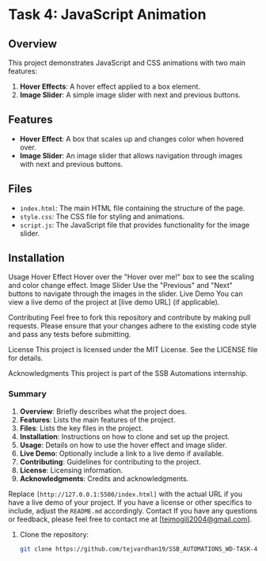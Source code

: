 # Task 4: JavaScript Animation

## Overview

This project demonstrates JavaScript and CSS animations with two main features:
1. **Hover Effects**: A hover effect applied to a box element.
2. **Image Slider**: A simple image slider with next and previous buttons.

## Features

- **Hover Effect**: A box that scales up and changes color when hovered over.
- **Image Slider**: An image slider that allows navigation through images with next and previous buttons.

## Files

- `index.html`: The main HTML file containing the structure of the page.
- `style.css`: The CSS file for styling and animations.
- `script.js`: The JavaScript file that provides functionality for the image slider.

## Installation
Usage
Hover Effect
Hover over the "Hover over me!" box to see the scaling and color change effect.
Image Slider
Use the "Previous" and "Next" buttons to navigate through the images in the slider.
Live Demo
You can view a live demo of the project at [live demo URL] (if applicable).

Contributing
Feel free to fork this repository and contribute by making pull requests. Please ensure that your changes adhere to the existing code style and pass any tests before submitting.

License
This project is licensed under the MIT License. See the LICENSE file for details.

Acknowledgments
This project is part of the SSB Automations internship.

### Summary

1. **Overview**: Briefly describes what the project does.
2. **Features**: Lists the main features of the project.
3. **Files**: Lists the key files in the project.
4. **Installation**: Instructions on how to clone and set up the project.
5. **Usage**: Details on how to use the hover effect and image slider.
6. **Live Demo**: Optionally include a link to a live demo if available.
7. **Contributing**: Guidelines for contributing to the project.
8. **License**: Licensing information.
9. **Acknowledgments**: Credits and acknowledgments.

Replace `[http://127.0.0.1:5500/index.html]` with the actual URL if you have a live demo of your project. If you have a license or other specifics to include, adjust the `README.md` accordingly.
Contact
If you have any questions or feedback, please feel free to contact me at [tejmogili2004@gmail.com].



1. Clone the repository:

   ```bash
   git clone https://github.com/tejvardhan19/SSB_AUTOMATIONS_WD-TASK-4.git


